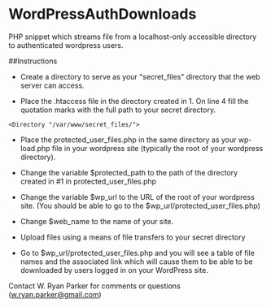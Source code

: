 # WordPressAuthDownloads
PHP snippet which streams file from a localhost-only accessible directory to authenticated wordpress users.

##Instructions
* Create a directory to serve as your "secret_files" directory that the web server can access.

* Place the .htaccess file in the directory created in 1.  On line 4 fill the quotation marks with the full path to your secret directory.
```
<Directory "/var/www/secret_files/">
```
* Place the protected_user_files.php in the same directory as your wp-load.php file in your wordpress site (typically the root of your wordpress directory).

* Change the variable $protected_path to the path of the directory created in #1 in protected_user_files.php

* Change the variable $wp_url to the URL of the root of your wordpress site.  (You should be able to go to the $wp_url/protected_user_files.php)

* Change $web_name to the name of your site.

* Upload files using a means of file transfers to your secret directory

* Go to $wp_url/protected_user_files.php and you will see a table of file names and the associated link which will cause them to be able to be downloaded by users logged in on your WordPress site.

Contact W. Ryan Parker for comments or questions (w.ryan.parker@gmail.com)

